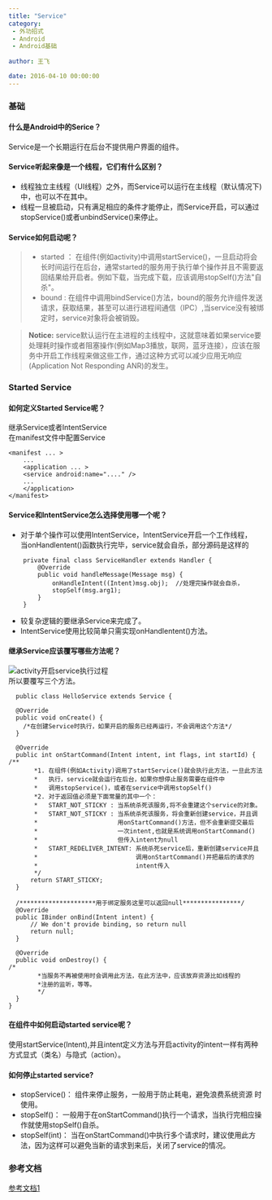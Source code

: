 ```yaml
---
title: "Service"
category: 
 - 外功招式
 - Android
 - Android基础 
 
author: 王飞

date: 2016-04-10 00:00:00
---
```


### 基础

#### 什么是Android中的Serice？
Service是一个长期运行在后台不提供用户界面的组件。
	
#### Service听起来像是一个线程，它们有什么区别？
 - 线程独立主线程（UI线程）之外，而Service可以运行在主线程（默认情况下)中，也可以不在其中。
 - 线程一旦被启动，只有满足相应的条件才能停止，而Service开启，可以通过stopService()或者unbindService()来停止。
	
#### Service如何启动呢？
> * started ： 在组件(例如activity)中调用startService()，一旦启动将会长时间运行在后台，通常started的服务用于执行单个操作并且不需要返回结果给开启者。例如下载，当完成下载，应该调用stopSelf()方法"自杀"。  
> * bound : 在组件中调用bindService()方法，bound的服务允许组件发送请求，获取结果，甚至可以进行进程间通信（IPC）,当service没有被绑定时，service对象将会被销毁。   
	
>**Notice:** service默认运行在主进程的主线程中，这就意味着如果service要处理耗时操作或者阻塞操作(例如Map3播放，联网，蓝牙连接），应该在服务中开启工作线程来做这些工作，通过这种方式可以减少应用无响应(Application Not Responding ANR)的发生。  

### Started Service  
#### 如何定义Started Service呢？  
继承Service或者IntentService  
在manifest文件中配置Service  
```
<manifest ... >
    ...
    <application ... >
    <service android:name="...." />
    ...
    </application>
</manifest>  
```

<!-- more--->

####  Service和IntentService怎么选择使用哪一个呢？
- 对于单个操作可以使用IntentService，IntentService开启一个工作线程，  
当onHandlentent()函数执行完毕，service就会自杀，部分源码是这样的  
```
	private final class ServiceHandler extends Handler {
        @Override
        public void handleMessage(Message msg) {
            onHandleIntent((Intent)msg.obj);  //处理完操作就会自杀，
            stopSelf(msg.arg1);
        }
    }  
```
- 较复杂逻辑的要继承Service来完成了。
- IntentService使用比较简单只需实现onHandlentent()方法。
	
#### 继承Service应该覆写哪些方法呢？  
![activity开启service执行过程](https://raw.githubusercontent.com/wangfei1991/Blog/master/img/android/android_knowledge/startedServiceflow.png)  
所以要覆写三个方法。  

```
  public class HelloService extends Service {
 
  @Override
  public void onCreate() {
    /*在创建Service时执行，如果开启的服务已经再运行，不会调用这个方法*/
  }

  @Override
  public int onStartCommand(Intent intent, int flags, int startId) {
/**
       *1. 在组件(例如Activity)调用了startService()就会执行此方法，一旦此方法  
	   *   执行，service就会运行在后台，如果你想停止服务需要在组件中  
	   *   调用stopService()，或者在service中调用stopSelf()  
	   *2. 对于返回值必须是下面常量的其中一个：
	   *   START_NOT_STICKY : 当系统杀死该服务,将不会重建这个service的对象。  
	   *   START_NOT_STICKY : 当系统杀死该服务，将会重新创建service，并且调  
	   *                      用onStartCommand()方法，但不会重新提交最后  
	   *                      一次intent,也就是系统调用onStartCommand()  
	   *                      但传入intent为null  
	   *   START_REDELIVER_INTENT: 系统杀死service后，重新创建service并且  
	   *                           调用onStartCommand()并把最后的请求的  
	   *                           intent传入  
	   */
      return START_STICKY;
  }

  /*********************用于绑定服务这里可以返回null****************/
  @Override
  public IBinder onBind(Intent intent) {
      // We don't provide binding, so return null
      return null;
  }

  @Override
  public void onDestroy() {
/*
        *当服务不再被使用时会调用此方法，在此方法中，应该放弃资源比如线程的  
        *注册的监听，等等。  
        */
  }
}
```

#### 在组件中如何启动started service呢？
使用startService(Intent),并且intent定义方法与开启activity的intent一样有两种方式显式（类名）与隐式（action）。  
	
#### 如何停止started service?  
 - stopService()： 组件来停止服务，一般用于防止耗电，避免浪费系统资源 时使用。  
 - stopSelf()： 一般用于在onStartCommand()执行一个请求，当执行完相应操作就使用stopSelf()自杀。
 - stopSelf(int)： 当在onStartCommand()中执行多个请求时，建议使用此方法，因为这样可以避免当新的请求到来后，关闭了service的情况。

### 参考文档
[参考文档1](http://developer.android.com/guide/components/services.html)
